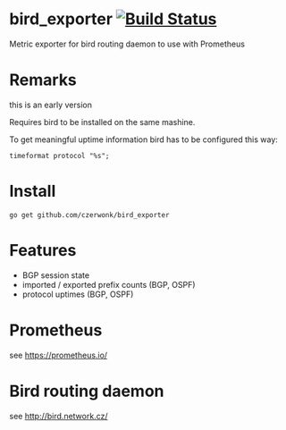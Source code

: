 # bird_exporter [![Build Status](https://travis-ci.org/czerwonk/bird_exporter.svg)][travis]
Metric exporter for bird routing daemon to use with Prometheus

# Remarks
this is an early version

Requires bird to be installed on the same mashine.

To get meaningful uptime information bird has to be configured this way:
```
timeformat protocol "%s";
```

# Install
```
go get github.com/czerwonk/bird_exporter
```

# Features
* BGP session state
* imported / exported prefix counts (BGP, OSPF)
* protocol uptimes (BGP, OSPF)

# Prometheus
see https://prometheus.io/

# Bird routing daemon
see http://bird.network.cz/

[travis]: https://travis-ci.org/czerwonk/bird_exporter
